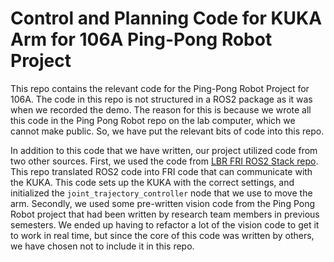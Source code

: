 # Control and Planning Code for KUKA Arm for 106A Ping-Pong Robot Project

This repo contains the relevant code for the Ping-Pong Robot Project for 106A. The code in this repo is not structured in a ROS2 package as it was when we recorded the demo. The reason for this is because we wrote all this code in the Ping Pong Robot repo on the lab computer, which we cannot make public. So, we have put the relevant bits of code into this repo.

In addition to this code that we have written, our project utilized code from two other sources. First, we used the code from [LBR FRI ROS2 Stack repo](https://github.com/lbr-stack/lbr_fri_ros2_stack). This repo translated ROS2 code into FRI code that can communicate with the KUKA. This code sets up the KUKA with the correct settings, and initialized the `joint_trajectory_controller` node that we use to move the arm. Secondly, we used some pre-written vision code from the Ping Pong Robot project that had been written by research team members in previous semesters. We ended up having to refactor a lot of the vision code to get it to work in real time, but since the core of this code was written by others, we have chosen not to include it in this repo.
